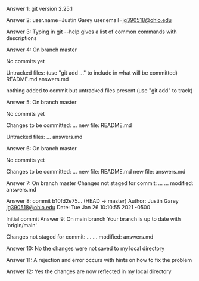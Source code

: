 Answer 1:
git version 2.25.1

Answer 2:
user.name=Justin Garey
user.email=jg390518@ohio.edu

Answer 3:
Typing in git --help gives a list of common commands with descriptions

Answer 4:
On branch master

No commits yet

Untracked files:
   (use "git add <file>..." to include in what will be committed)
	README.md
	answers.md

nothing added to commit but untracked files present (use "git add" to track)

Answer 5:
On branch master 

No commits yet

Changes to be committed:
   ...
	new file: README.md

Untracked files:
   ...
	answers.md

Answer 6:
On branch master

No commits yet

Changes to be committed:
   ...
	new file: README.md
	new file: answers.md

Answer 7:
On branch master
Changes not staged for commit:
   ...
   ...
	modified:       answers.md

Answer 8:
commit b10fd2e75... (HEAD -> master)
Author: Justin Garey <jg390518@ohio.edu>
Date:   Tue Jan 26 10:10:55 2021 -0500

   Initial commit
Answer 9:
On main branch
Your branch is up to date with 'origin/main'

Changes not staged for commit:
   ...
   ...
	modified: answers.md

Answer 10:
No the changes were not saved to my local directory

Answer 11:
A rejection and error occurs with hints on how to fix the problem

Answer 12:
Yes the changes are now reflected in my local directory

